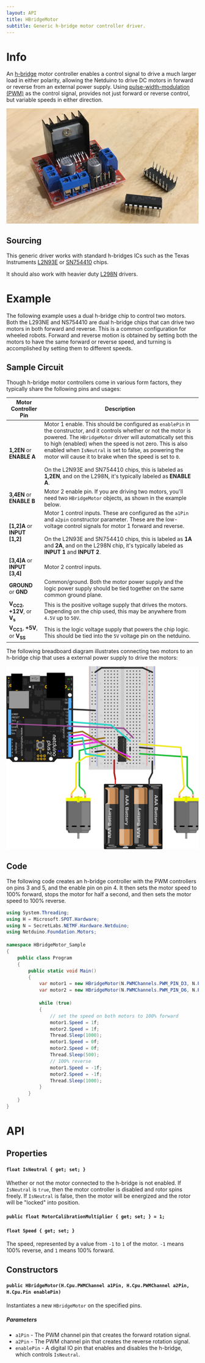 ```yaml
---
layout: API
title: HBridgeMotor
subtitle: Generic h-bridge motor controller driver.
---
```


# Info

An [h-bridge](https://www.wikiwand.com/en/H_bridge) motor controller enables a control signal to drive a much larger load in either polarity, allowing the Netduino to drive DC motors in forward or reverse from an external power supply. Using [pulse-width-modulation (PWM)](http://developer.wildernesslabs.co/Netduino/Input_Output/Digital/PWM/) as the control signal, provides not just forward or reverse control, but variable speeds in either direction.

![](HBridges.jpg)

## Sourcing

This generic driver works with standard h-bridges ICs such as the Texas Instruments [L2N93E](https://octopart.com/search?q=L293NE) or [SN754410](https://octopart.com/search?q=SN754410) chips.

It should also work with heavier duty [L298N](https://www.amazon.com/s/ref=nb_sb_noss_2?url=search-alias%3Daps&field-keywords=l298n) drivers. 

# Example

The following example uses a dual h-bridge chip to control two motors. Both the L293NE and NS754410 are dual h-bridge chips that can drive two motors in both forward and reverse. This is a common configuration for wheeled robots. Forward and reverse motion is obtained by setting both the motors to have the same forward or reverse speed, and turning is accomplished by setting them to different speeds.

## Sample Circuit

Though h-bridge motor controllers come in various form factors, they typically share the following pins and usages:

| Motor Controller Pin           | Description                                           |
|--------------------------------|-------------------------------------------------------|
| **1,2EN** or **ENABLE A**      | Motor 1 enable. This should be configured as `enablePin` in the constructor, and it controls whether or not the motor is powered. The `HBridgeMotor` driver will automatically set this to high (enabled) when the speed is not zero. This is also enabled when `IsNeutral` is set to false, as powering the motor will cause it to brake when the speed is set to `0`. <br/><br/> On the L2N93E and SN754410 chips, this is labeled as **1,2EN**, and on the L298N, it's typically labeled as **ENABLE A**. |
| **3,4EN** or **ENABLE B**             | Motor 2 enable pin. If you are driving two motors, you'll need two `HBridgeMotor` objects, as shown in the example below. |
| **[1,2]A** or **INPUT [1,2]**  | Motor 1 control inputs. These are configured as the `a1Pin` and `a2pin` constructor parameter. These are the low-voltage control signals for motor 1 forward and reverse. <br/><br/> On the L2N93E and SN754410 chips, this is labeled as **1A** and **2A**, and on the L298N chip, it's typically labeled as **INPUT 1** and **INPUT 2**. |
| **[3,4]A** or **INPUT [3,4]**   | Motor 2 control inputs.                              |
| **GROUND** or **GND**           | Common/ground. Both the motor power supply and the logic power supply should be tied together on the same common ground plane. |
| **V<sub>CC2</sub>**, **+12V**, or **V<sub>s</sub>** | This is the positive voltage supply that drives the motors. Depending on the chip used, this may be anywhere from `4.5V` up to `50V`. |
| **V<sub>CC1</sub>**, **+5V**, or **V<sub>SS</sub>** | This is the logic voltage supply that powers the chip logic. This should be tied into the `5V` voltage pin on the netduino.    |

The following breadboard diagram illustrates connecting two motors to an h-bridge chip that uses a external power supply to drive the motors:

![](DualMotorHBridge_bb.svg)

## Code

The following code creates an h-bridge controller with the PWM controllers on pins 3 and 5, and the enable pin on pin 4. It then sets the motor speed to 100% forward, stops the motor for half a second, and then sets the motor speed to 100% reverse. 

```csharp
using System.Threading;
using H = Microsoft.SPOT.Hardware;
using N = SecretLabs.NETMF.Hardware.Netduino;
using Netduino.Foundation.Motors;

namespace HBridgeMotor_Sample
{
    public class Program
    {
        public static void Main()
        {
            var motor1 = new HBridgeMotor(N.PWMChannels.PWM_PIN_D3, N.PWMChannels.PWM_PIN_D5, N.Pins.GPIO_PIN_D4);
            var motor2 = new HBridgeMotor(N.PWMChannels.PWM_PIN_D6, N.PWMChannels.PWM_PIN_D10, N.Pins.GPIO_PIN_D7);

            while (true)
            {
                // set the speed on both motors to 100% forward
                motor1.Speed = 1f;
                motor2.Speed = 1f;
                Thread.Sleep(1000);
                motor1.Speed = 0f;
                motor2.Speed = 0f;
                Thread.Sleep(500);
                // 100% reverse
                motor1.Speed = -1f;
                motor2.Speed = -1f;
                Thread.Sleep(1000);
            }
        }
    }
}
```

# API

## Properties

#### `float IsNeutral { get; set; }`

Whether or not the motor connected to the h-bridge is not enabled. If `IsNeutral` is `true`, then the motor controller is disabled and rotor spins freely. If `IsNeutral` is false, then the motor will be energized and the rotor will be "locked" into position. 

#### `public float MotorCalibrationMultiplier { get; set; } = 1;`



#### `float Speed { get; set; }`

The speed, represented by a value from `-1` to `1` of the motor. `-1` means 100% reverse, and `1` means 100% forward. 


## Constructors

#### `public HBridgeMotor(H.Cpu.PWMChannel a1Pin, H.Cpu.PWMChannel a2Pin, H.Cpu.Pin enablePin)`

Instantiates a new `HBridgeMotor` on the specified pins. 

##### Parameters

 * `a1Pin` - The PWM channel pin that creates the forward rotation signal.
 * `a2Pin` - The PWM channel pin that creates the reverse rotation signal.
 * `enablePin` - A digital IO pin that enables and disables the h-bridge, which controls `IsNeutral`.